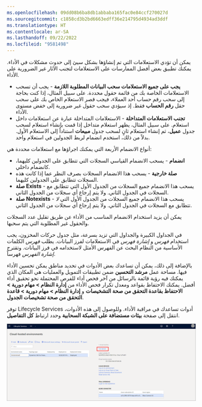 ```yaml
---
ms.openlocfilehash: 09dd08b6ba8db1abbaba165fac0e84ccf270027d
ms.sourcegitcommit: c1858cd3b2bd6663edff36e214795d4934ad3ddf
ms.translationtype: HT
ms.contentlocale: ar-SA
ms.lasthandoff: 09/22/2022
ms.locfileid: "9581498"
---
```

يمكن أن تؤدي الاستعلامات التي تم إنشاؤها بشكل سيئ إلى حدوث مشكلات في الأداء. يمكنك تطبيق بعض أفضل الممارسات على الاستعلامات لتجنب الآثار غير الضرورية على الأداء. 

-   **يجب على جميع الاستعلامات سحب البيانات المطلوبة اللازمة** - يجب أن تسحب الاستعلامات الخاصة بك من قائمة حقول محددة. على سبيل المثال، إذا كنت بحاجة إلى سحب رقم حساب أحد العملاء، فيجب قصر الاستعلام الخاص بك على سحب حقل **رقم الحساب** فقط. إذ سيؤدي سحب حقول غير ضرورية إلى خفض مستوى الأداء.
-   **تجنب الاستعلامات المتداخلة** - الاستعلامات المتداخلة عبارة عن استعلامات داخل استعلام. على سبيل المثال، يظهر استعلام متداخل إذا قمت بإنشاء استعلام لسحب جدول **عميل**، ثم إنشاء استعلام ثانٍ لسحب جدول **مبيعات** استناداً إلى الاستعلام الأول. بدلاً من ذلك، استخدم انضمام لربط الجدولين في استعلام واحد.

أنواع الانضمام الأربعة التي يمكنك اجراؤها مع استعلامات محددة هي:

-   **انضمام** - يسحب الانضمام القياسي السجلات التي تتطابق على الجدولين كليهما، كانضمام داخلي.
-   **صلة خارجية** - يسحب هذا الانضمام السجلات بصرف النظر عما إذا كانت هذه السجلات تتطابق على الجدولين كليهما.
-   **صلة Exists** - يسحب هذا الانضمام جميع السجلات من الجدول الأول التي تتطابق مع السجلات في الجدول الثاني. ولا يتم إرجاع أي سجلات من الجدول الثاني.
-   **صلة Notexists** - يسحب هذا الانضمام جميع السجلات من الجدول الأول التي *لا* تتطابق مع السجلات في الجدول الثاني. ولا يتم إرجاع أي سجلات من الجدول الثاني.

يمكن أن يزيد استخدام الانضمام المناسب من الأداء عن طريق تقليل عدد السجلات والحقول غير المطلوبة التي يتم سحبها.

في الجداول الكبيرة والجداول التي تزيد بسرعة، مثل جدول حركات المخزون، يجب استخدام *فهرس* و *إشارة فهرس* في الاستعلامات لفرز البيانات. يطلب *فهرس* الكلمات الأساسية من النظام البحث عن الفهرس الأمثل لاستخدامه في فرز البيانات. وتقترح *إشارة الفهرس* فهرساً.

بالإضافة إلى ذلك، يمكن أن تساعدك بعض الأدوات في تحديد مناطق يمكن تحسين الأداء فيها. مساحة عمل **مرشد التحسين** ضمن تطبيقات التمويل والعمليات هي المكان الذي يمكنك فيه رؤية قائمة بالرسائل من آخر فحص أداء للفرص المحتملة نحو تحقيق أداء أفضل. يمكنك الاحتفاظ بقواعد ومعدل تكرار فحص الأداء من **إدارة النظام > مهام دورية > الاحتفاظ بقاعدة التحقق من صحة التشخيصات** و **إدارة النظام > مهام دورية > قاعدة التحقق من صحة تشخيصات الجدول**.

توفر Lifecycle Services أدوات تساعدك في مراقبة الأداء. وللوصول إلى هذه الأدوات، انتقل إلى صفحة **بيئات مستضافة على الشبكة السحابية** وحدد ارتباط **كل التفاصيل**.

[![لقطة شاشة لصفحة بيئات مستضافة على الشبكة السحابية، مع تمييز ارتباط كل التفاصيل.](../media/details-1.png)](../media/details-1.png#lightbox)

